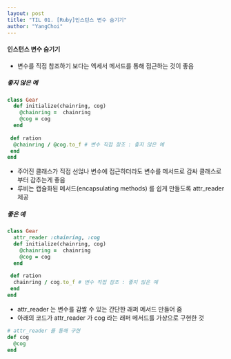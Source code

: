 ```yaml
---
layout: post
title: "TIL 01. [Ruby]인스턴스 변수 숨기기"
author: "YangChoi"
---
```




#### 인스턴스 변수 숨기기 
- 변수를 직접 참조하기 보다는 엑세서 메서드를 통해 접근하는 것이 좋음 

##### 좋지 않은 예 
```ruby 
class Gear 
  def initialize(chainring, cog)
    @chainring =  chainring
    @cog = cog
  end
  
 def ration
  @chainring / @cog.to_f # 변수 직접 참조 : 좋지 않은 예 
 end
end

```

- 주어진 클래스가 직접 선얺나 변수에 접근하더라도 변수를 메서드로 감싸 클래스로부터 감추는게 좋음
- 루비는 캡슐화된 메서드(encapsulating methods) 를 쉽게 만들도록 attr_reader 제공

##### 좋은 예 

```ruby 
class Gear 
  attr_reader :chainring, :cog
  def initialize(chainring, cog)
    @chainring =  chainring
    @cog = cog
  end
  
 def ration
  chainring / cog.to_f # 변수 직접 참조 : 좋지 않은 예 
 end
end

```

- attr_reader 는 변수를 감쌀 수 있는 간단한 래퍼 메서드 만들어 줌
- 아래의 코드가 attr_reader 가 cog 라는 래퍼 메서드를 가상으로 구현한 것 

```ruby
# attr_reader 를 통해 구현
def cog
  @cog
end
```